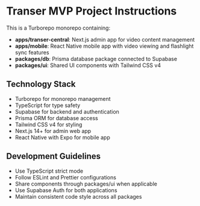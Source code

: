 # Transer MVP Project Instructions

This is a Turborepo monorepo containing:
- **apps/transer-central**: Next.js admin app for video content management
- **apps/mobile**: React Native mobile app with video viewing and flashlight sync features
- **packages/db**: Prisma database package connected to Supabase
- **packages/ui**: Shared UI components with Tailwind CSS v4

## Technology Stack
- Turborepo for monorepo management
- TypeScript for type safety
- Supabase for backend and authentication
- Prisma ORM for database access
- Tailwind CSS v4 for styling
- Next.js 14+ for admin web app
- React Native with Expo for mobile app

## Development Guidelines
- Use TypeScript strict mode
- Follow ESLint and Prettier configurations
- Share components through packages/ui when applicable
- Use Supabase Auth for both applications
- Maintain consistent code style across all packages
